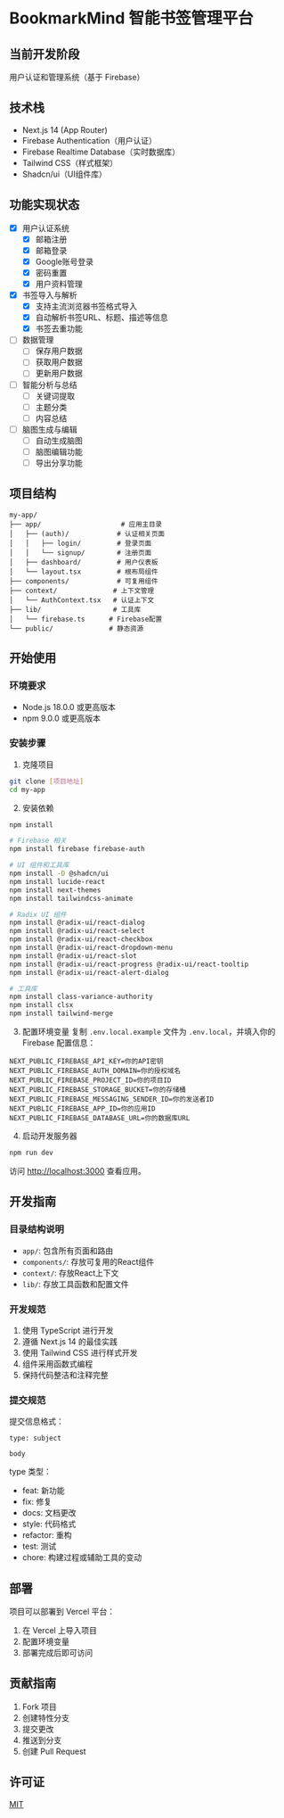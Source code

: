 # BookmarkMind 智能书签管理平台

## 当前开发阶段
用户认证和管理系统（基于 Firebase）

## 技术栈
- Next.js 14 (App Router)
- Firebase Authentication（用户认证）
- Firebase Realtime Database（实时数据库）
- Tailwind CSS（样式框架）
- Shadcn/ui（UI组件库）

## 功能实现状态
- [x] 用户认证系统
  - [x] 邮箱注册
  - [x] 邮箱登录
  - [x] Google账号登录
  - [x] 密码重置
  - [x] 用户资料管理
- [x] 书签导入与解析
  - [x] 支持主流浏览器书签格式导入
  - [x] 自动解析书签URL、标题、描述等信息
  - [x] 书签去重功能
- [ ] 数据管理
  - [ ] 保存用户数据
  - [ ] 获取用户数据
  - [ ] 更新用户数据
- [ ] 智能分析与总结
  - [ ] 关键词提取
  - [ ] 主题分类
  - [ ] 内容总结
- [ ] 脑图生成与编辑
  - [ ] 自动生成脑图
  - [ ] 脑图编辑功能
  - [ ] 导出分享功能

## 项目结构
```
my-app/
├── app/                    # 应用主目录
│   ├── (auth)/            # 认证相关页面
│   │   ├── login/         # 登录页面
│   │   └── signup/        # 注册页面
│   ├── dashboard/         # 用户仪表板
│   └── layout.tsx         # 根布局组件
├── components/            # 可复用组件
├── context/              # 上下文管理
│   └── AuthContext.tsx   # 认证上下文
├── lib/                  # 工具库
│   └── firebase.ts      # Firebase配置
└── public/              # 静态资源
```

## 开始使用

### 环境要求
- Node.js 18.0.0 或更高版本
- npm 9.0.0 或更高版本

### 安装步骤
1. 克隆项目
```bash
git clone [项目地址]
cd my-app
```

2. 安装依赖
```bash
npm install

# Firebase 相关
npm install firebase firebase-auth

# UI 组件和工具库
npm install -D @shadcn/ui
npm install lucide-react
npm install next-themes
npm install tailwindcss-animate

# Radix UI 组件
npm install @radix-ui/react-dialog
npm install @radix-ui/react-select
npm install @radix-ui/react-checkbox
npm install @radix-ui/react-dropdown-menu
npm install @radix-ui/react-slot
npm install @radix-ui/react-progress @radix-ui/react-tooltip
npm install @radix-ui/react-alert-dialog

# 工具库
npm install class-variance-authority
npm install clsx
npm install tailwind-merge
```

3. 配置环境变量
复制 `.env.local.example` 文件为 `.env.local`，并填入你的 Firebase 配置信息：
```
NEXT_PUBLIC_FIREBASE_API_KEY=你的API密钥
NEXT_PUBLIC_FIREBASE_AUTH_DOMAIN=你的授权域名
NEXT_PUBLIC_FIREBASE_PROJECT_ID=你的项目ID
NEXT_PUBLIC_FIREBASE_STORAGE_BUCKET=你的存储桶
NEXT_PUBLIC_FIREBASE_MESSAGING_SENDER_ID=你的发送者ID
NEXT_PUBLIC_FIREBASE_APP_ID=你的应用ID
NEXT_PUBLIC_FIREBASE_DATABASE_URL=你的数据库URL
```

4. 启动开发服务器
```bash
npm run dev
```

访问 [http://localhost:3000](http://localhost:3000) 查看应用。

## 开发指南

### 目录结构说明
- `app/`: 包含所有页面和路由
- `components/`: 存放可复用的React组件
- `context/`: 存放React上下文
- `lib/`: 存放工具函数和配置文件

### 开发规范
1. 使用 TypeScript 进行开发
2. 遵循 Next.js 14 的最佳实践
3. 使用 Tailwind CSS 进行样式开发
4. 组件采用函数式编程
5. 保持代码整洁和注释完整

### 提交规范
提交信息格式：
```
type: subject

body
```
type 类型：
- feat: 新功能
- fix: 修复
- docs: 文档更改
- style: 代码格式
- refactor: 重构
- test: 测试
- chore: 构建过程或辅助工具的变动

## 部署
项目可以部署到 Vercel 平台：
1. 在 Vercel 上导入项目
2. 配置环境变量
3. 部署完成后即可访问

## 贡献指南
1. Fork 项目
2. 创建特性分支
3. 提交更改
4. 推送到分支
5. 创建 Pull Request

## 许可证
[MIT](https://opensource.org/licenses/MIT)
